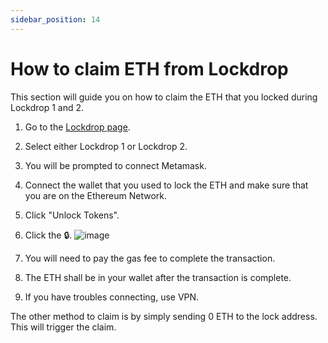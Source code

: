 ```yaml
---
sidebar_position: 14
---
```


# How to claim ETH from Lockdrop

This section will guide you on how to claim the ETH that you locked during Lockdrop 1 and 2.
<br />

1. Go to the [Lockdrop page](https://lockdrop.astar.network/).
2. Select either Lockdrop 1 or Lockdrop 2.
3. You will be prompted to connect Metamask.
4. Connect the wallet that you used to lock the ETH and make sure that you are on the Ethereum Network.
5. Click "Unlock Tokens".
6. Click the 🔒.
![image](https://user-images.githubusercontent.com/37278708/214504565-03984cde-a785-44c0-bade-5220ef6fc3e8.png)

6. You will need to pay the gas fee to complete the transaction.
7. The ETH shall be in your wallet after the transaction is complete.
8. If you have troubles connecting, use VPN.


The other method to claim is by simply sending 0 ETH to the lock address. This will trigger the claim.
